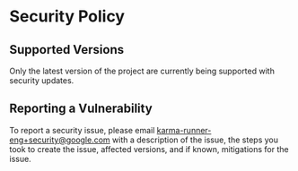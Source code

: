 # Security Policy

## Supported Versions

Only the latest version of the project are currently being supported with security updates.

## Reporting a Vulnerability

To report a security issue, please email karma-runner-eng+security@google.com
with a description of the issue, the steps you took to create the issue,
affected versions, and if known, mitigations for the issue.
